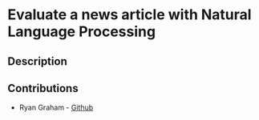 # Evaluate a news article with Natural Language Processing

## Description

## Contributions

* Ryan Graham - [Github](https://github.com/ryanxgraham)
